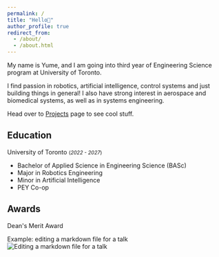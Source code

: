 ```yaml
---
permalink: /
title: "Hello👋"
author_profile: true
redirect_from: 
  - /about/
  - /about.html
---
```


My name is Yume, and I am going into third year of Engineering Science program at University of Toronto. 

I find passion in robotics, artificial intelligence, control systems and just building things in general! 
I also have strong interest in aerospace and biomedical systems, as well as in systems engineering. 

Head over to [Projects](https://academicpages.github.io/talks) page to see cool stuff. 

Education
------
University of Toronto <small>(*2022 - 2027*)</small>  
- Bachelor of Applied Science in Engineering Science (BASc)  
- Major in Robotics Engineering  
- Minor in Artificial Intelligence  
- PEY Co-op

Awards
------
Dean's Merit Award 


Example: editing a markdown file for a talk
![Editing a markdown file for a talk](/images/editing-talk.png)